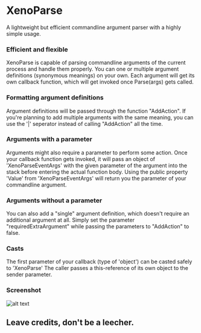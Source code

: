 # XenoParse
A lightweight but efficient commandline argument parser with a highly simple usage.

### Efficient and flexible
XenoParse is capable of parsing commandline arguments of the current process and handle them properly.
You can one or multiple argument definitions (synonymous meanings) on your own. Each argument will get its own callback function, which will get invoked once Parse(args) gets called.  

### Formatting argument definitions
Argument definitions will be passed through the function "AddAction". If you're planning to add multiple arguments with the same meaning, you can use the '|' seperator instead of calling "AddAction" all the time.

### Arguments with a parameter
Arguments might also require a parameter to perform some action. Once your callback function gets invoked, it will pass an object of 'XenoParseEventArgs' with the given parameter of the argument into the stack before entering the actual function body. Using the public property 'Value' from 'XenoParseEventArgs' will return you the parameter of your commandline argument.

### Arguments without a parameter
You can also add a "single" argument definition, which doesn't require an additional argument at all. Simply set the parameter "requiredExtraArgument" while passing the parameters to "AddAction" to false.

### Casts
The first parameter of your callback (type of 'object') can be casted safely to 'XenoParse' The caller passes a this-reference of its own object to the sender parameter.  

### Screenshot
![alt text](https://i.gyazo.com/b2c8464c7d871deb03094b1ce2f9fd70.png)

## Leave credits, don't be a leecher. 
